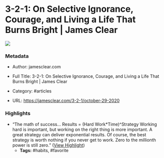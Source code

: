 # 3-2-1: On Selective Ignorance, Courage, and Living a Life That Burns Bright | James Clear

![](https://readwise-assets.s3.amazonaws.com/static/images/article3.5c705a01b476.png)

### Metadata

- Author: jamesclear.com
- Full Title: 3-2-1: On Selective Ignorance, Courage, and Living a Life That Burns Bright | James Clear
- Category: #articles


- URL: https://jamesclear.com/3-2-1/october-29-2020

### Highlights

- “The math of success…
  Results = (Hard Work*Time)^Strategy
  Working hard is important, but working on the right thing is more important. A great strategy can deliver exponential results.
  Of course, the best strategy is worth nothing if you never get to work. Zero to the millionth power is still zero.” ([View Highlight](https://instapaper.com/read/1356526454/14429407))
    - **Tags:** #habits, #favorite
